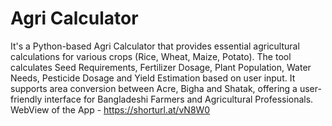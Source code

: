 # Agri Calculator
It's a Python-based Agri Calculator that provides essential agricultural calculations for various crops (Rice, Wheat, Maize, Potato). The tool calculates Seed Requirements, Fertilizer Dosage, Plant Population, Water Needs, Pesticide Dosage and Yield Estimation based on user input. It supports area conversion between Acre, Bigha and Shatak, offering a user-friendly interface for Bangladeshi Farmers and Agricultural Professionals.
WebView of the App - https://shorturl.at/vN8W0
